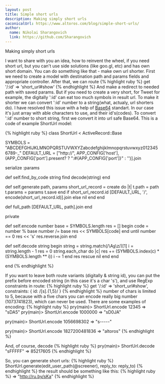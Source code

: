 ```yaml
---
layout: post
title: Simple short urls
description: Making simply short urls
caconicalUrl: https://www.altoros.com/blog/simple-short-urls/
author:
  name: Nikolai Sharangovich
  link: https://github.com/Sharangovich
---
```


Making simply short urls

<!-- full start -->

I want to share with you an idea, how to reinvent the wheel, if you need short url, but you can't use side solutions (like goo.gl, etc) and has own short domain. You can do something like that - make own url shorter.
First we need to create a model with destination path and params fields and appropriate controller. After that, we can route 
{% highlight ruby %}
get '/:id' => 'short_url#show'
{% endhighlight %}
And make a redirect to needed path with saved params. But if you need to create a very short, for Tweet for example, the digitally ':id' can eat too much symbols in result url. To make it shorter we can convert ':id' number to a string(what, actualy, url shorters do). I have resolved this issue with a help of [Base64][0] standart. In our case it's just array with able characters to use, and their id's(codes). To convert ':id' number to short string, first we convert it into url safe Base64. This is a code of example ShortUrl model:

{% highlight ruby %}
class ShortUrl < ActiveRecord::Base

  SYMBOLS = "ABCDEFGHIJKLMNOPQRSTUVWXYZabcdefghijklmnopqrstuvwxyz0123456789-_"
  DEFAULT_URL = ["http://", APP_CONFIG['host'], (APP_CONFIG['port'].present? ? ":#{APP_CONFIG['port']}" : '')].join

  serialize :params

  def self.find_by_code string
    find decode(string)
  end

  def self.generate path, params
    short_url_record = create do |t|
      t.path = path
      t.params = params
      t.save
    end
    if short_url_record.id
      [DEFAULT_URL, '/', encode(short_url_record.id)].join
    else
      nil
    end
  end

  def full_path
    [DEFAULT_URL, path].join
  end

  private

  def self.encode number
    base = SYMBOLS.length
    res = []
    begin
      code = number % base
      number /= base
      res << SYMBOLS[code]
    end until number == 0
    res << 's'
    res.reverse.join
  end

  def self.decode string
    begin
      string = string.match(/\A[s](.{1,5})\z/)[1]
      i = string.length - 1
      res = 0
      string.each_char do |c|
        res += (SYMBOLS.index(c) * (SYMBOLS.length ** i))
        i -= 1
      end
      res
    rescue
      nil
    end
  end

end
{% endhighlight %}

If you want to leave both route variants (digitally & string id), you can put the prefix before encoded string (in this case it's a char 's'), and use RegExp constraints in route:
{% highlight ruby %}
get '/:id' => 'short_url#show', constraints: { id: /[s].{1,5}/ }
{% endhighlight %}
number of chars is limited to 5, because with a five chars you can encode really big number (1073741823), which can never be used.
There are some examples of encoding:
{% highlight ruby %}
pry(main)> ShortUrl.encode 12345
=> "sDA5"
pry(main)> ShortUrl.encode 1000000
=> "sD0JA"

pry(main)> ShortUrl.encode 1056698302
=> "s-----"

pry(main)> ShortUrl.encode 1827200481836
=> "altoros"
{% endhighlight %}

And, of course, decode
{% highlight ruby %}
pry(main)> ShortUrl.decode "sFFFFF"
=> 85217605
{% endhighlight %}

So, you can generate short urls:
{% highlight ruby %}
ShortUrl.generate(edit_user_path(@screener), reply_to: reply_to)
{% endhighlight %}
the result should be something like this: 
{% highlight ruby %}
=> "http://ru.by/sKa"
{% endhighlight %}

<!-- full end -->

[0]: http://en.wikipedia.org/wiki/Base64
